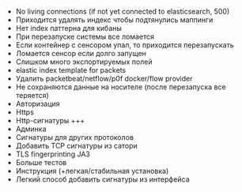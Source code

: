 * No living connections (if not yet connected to elasticsearch, 500)
* Приходится удалять индекс чтобы подтянулись маппинги
* Нет index паттерна для кибаны
* При перезапуске системы все ломается
* Если контейнер с сенсором упал, то приходится перезапускать
* Ломается сенсор если долго запущен
* Слишком много экспортируемых полей
* elastic index template for packets
* Удалить packetbeat/netflow/p0f docker/flow provider 
* Не сохраняются данные на носителе (после перезапуска все теряется)
* Авторизация
* Https
* Http-сигнатуры +++
* Админка
* Сигнатуры для других протоколов
* Добавить TCP сигнатуры из сатори
* TLS fingerprinting JA3
* Больше тестов
* Инструкция (+легкая/стабильная установка)
* Легкий способ добавить сигнатуры из интерфейса
